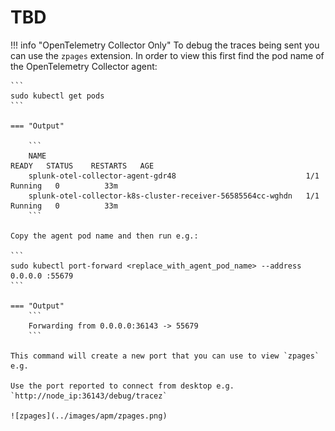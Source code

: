 # TBD

!!! info "OpenTelemetry Collector Only"
    To debug the traces being sent you can use the `zpages` extension. In order to view this first find the pod name of the OpenTelemetry
    Collector agent:

    ```
    sudo kubectl get pods
    ```

    === "Output"

        ```   
        NAME                                                          READY   STATUS    RESTARTS   AGE
        splunk-otel-collector-agent-gdr48                             1/1     Running   0          33m
        splunk-otel-collector-k8s-cluster-receiver-56585564cc-wghdn   1/1     Running   0          33m
        ```

    Copy the agent pod name and then run e.g.:

    ```
    sudo kubectl port-forward <replace_with_agent_pod_name> --address 0.0.0.0 :55679
    ```

    === "Output"
        ```
        Forwarding from 0.0.0.0:36143 -> 55679
        ```

    This command will create a new port that you can use to view `zpages` e.g.
        
    Use the port reported to connect from desktop e.g. `http://node_ip:36143/debug/tracez`

    ![zpages](../images/apm/zpages.png)
